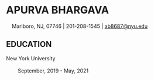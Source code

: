 # APURVA BHARGAVA

&nbsp;&nbsp;&nbsp;&nbsp;Marlboro, NJ, 07746 | 201-208-1545 | ab8687@nyu.edu

## EDUCATION

New York University &emsp;&emsp;&emsp;&emsp;&emsp;&emsp;&emsp;&emsp;&emsp;&emsp;&emsp;&emsp;&emsp;&emsp;&emsp;&emsp;&emsp;&emsp;&emsp;&emsp;&emsp;&emsp;&emsp;&emsp;&emsp;&emsp;&emsp;&emsp;&emsp;&emsp;&emsp;&emsp;&emsp;&emsp;&emsp;&emsp;&emsp;&emsp; September, 2019 - May, 2021 

